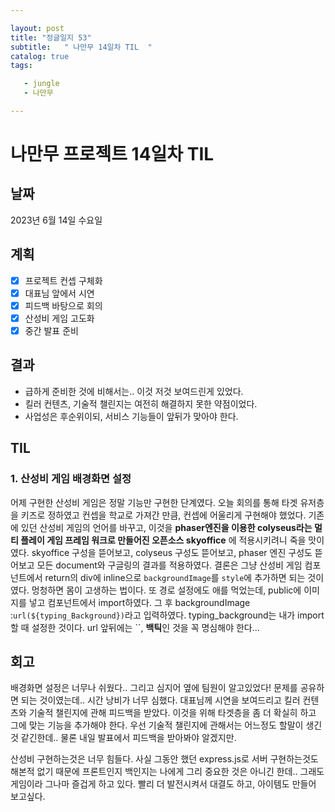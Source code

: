 ```yaml
---

layout: post
title: "정글일지 53"
subtitle:   " 나만무 14일차 TIL  "
catalog: true
tags:

   - jungle
   - 나만무

---
```


# 나만무 프로젝트 14일차 TIL

## 날짜

2023년 6월 14일 수요일

## 계획

- [x] 프로젝트 컨셉 구체화
- [x] 대표님 앞에서 시연
- [x] 피드백 바탕으로 회의
- [x] 산성비 게임 고도화
- [x] 중간 발표 준비

## 결과

- 급하게 준비한 것에 비해서는.. 이것 저것 보여드린게 있었다.
- 킬러 컨텐츠, 기술적 챌린지는 여전히 해결하지 못한 약점이었다.
- 사업성은 후순위이되, 서비스 기능들이 앞뒤가 맞아야 한다.



## TIL

### 1. 산성비 게임 배경화면 설정

어제 구현한 산성비 게임은 정말 기능만 구현한 단계였다. 오늘 회의를 통해 타겟 유저층을 키즈로 정하였고 컨셉을 학교로 가져간 만큼, 컨셉에 어울리게 구현해야 했었다. 기존에 있던 산성비 게임의 언어를 바꾸고, 이것을 **phaser엔진을 이용한 colyseus라는 멀티 플레이 게임 프레임 워크로 만들어진 오픈소스 skyoffice** 에 적용시키려니 죽을 맛이였다. skyoffice 구성을 뜯어보고, colyseus 구성도 뜯어보고, phaser 엔진 구성도 뜯어보고 모든 document와 구글링의 결과를 적용하였다. 결론은 그냥 산성비 게임 컴포넌트에서 return의 div에 inline으로 `backgroundImage`를 `style`에 추가하면 되는 것이였다. 멍청하면 몸이 고생하는 법이다. 또 경로 설정에도 애를 먹었는데, public에 이미지를 넣고 컴포넌트에서 import하였다.  그 후 backgroundImage :`url(${typing_Background})`라고 입력하였다. typing_background는 내가 import할 때 설정한 것이다. url 앞뒤에는 ``, **백틱**인 것을 꼭 명심해야 한다...



## 회고

배경화면 설정은 너무나 쉬웠다.. 그리고 심지어 옆에 팀원이 알고있었다! 문제를 공유하면 되는 것이였는데.. 시간 낭비가 너무 심했다. 대표님께 시연을 보여드리고 킬러 컨텐츠와 기술적 챌린지에 관해 피드백을 받았다. 이것을 위해 타겟층을 좀 더 확실히 하고 그에 맞는 기능을 추가해야 한다. 우선 기술적 챌린지에 관해서는 어느정도 할말이 생긴것 같긴한데.. 물론 내일 발표에서 피드백을 받아봐야 알겠지만.

산성비 구현하는것은 너무 힘들다. 사실 그동안 했던 express.js로 서버 구현하는것도 해본적 없기 때문에 프론트인지 백인지는 나에게 그리 중요한 것은 아니긴 한데.. 그래도 게임이라 그나마 즐겁게 하고 있다. 빨리 더 발전시켜서 대결도 하고, 아이템도 만들어 보고싶다. 